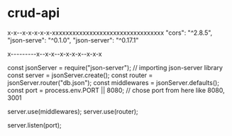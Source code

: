 # crud-api
x-x--x-x-x-x-x-xxxxxxxxxxxxxxxxxxxxxxxxxxxxxxxxx
"cors": "^2.8.5",
    "json-serve": "^0.1.0",
    "json-server": "^0.17.1"

 x---------x--x-x--x-x-x-x--x-x-x

 const jsonServer = require("json-server"); // importing json-server library
const server = jsonServer.create();
const router = jsonServer.router("db.json");
const middlewares = jsonServer.defaults();
const port = process.env.PORT || 8080; //  chose port from here like 8080, 3001

server.use(middlewares);
server.use(router);

server.listen(port);
